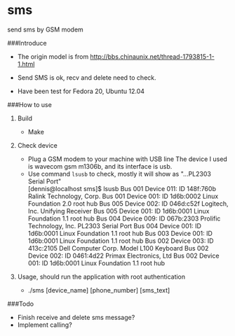 sms
===

send sms by GSM modem

###Introduce

* The origin model is from <http://bbs.chinaunix.net/thread-1793815-1-1.html>

* Send SMS is ok, recv and delete need to check.

* Have been test for Fedora 20, Ubuntu 12.04

###How to use
1. Build
    * Make

2. Check device
    + Plug a GSM modem to your machine with USB line 
      The device I used is wavecom gsm m1306b, and its interface is usb.
    + Use command `lsusb` to check, mostly it will show as "...PL2303 Serial Port"  
        [dennis@localhost sms]$ lsusb
        Bus 001 Device 011: ID 148f:760b Ralink Technology, Corp. 
        Bus 001 Device 001: ID 1d6b:0002 Linux Foundation 2.0 root hub
        Bus 005 Device 002: ID 046d:c52f Logitech, Inc. Unifying Receiver
        Bus 005 Device 001: ID 1d6b:0001 Linux Foundation 1.1 root hub
        Bus 004 Device 009: ID 067b:2303 Prolific Technology, Inc. PL2303 Serial Port
        Bus 004 Device 001: ID 1d6b:0001 Linux Foundation 1.1 root hub
        Bus 003 Device 001: ID 1d6b:0001 Linux Foundation 1.1 root hub
        Bus 002 Device 003: ID 413c:2105 Dell Computer Corp. Model L100 Keyboard
        Bus 002 Device 002: ID 0461:4d22 Primax Electronics, Ltd 
        Bus 002 Device 001: ID 1d6b:0001 Linux Foundation 1.1 root hub

2. Usage, should run the application with root authentication 
    * ./sms [device_name] [phone_number] [sms_text]

###Todo
* Finish receive and delete sms message?
* Implement calling?
